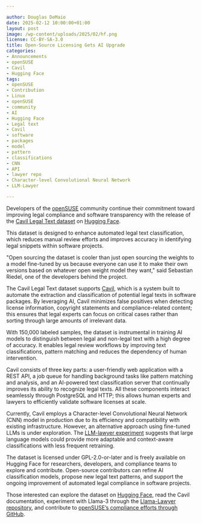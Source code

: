 ```yaml
---

author: Douglas DeMaio
date: 2025-02-12 10:00:00+01:00
layout: post
image: /wp-content/uploads/2025/02/hf.png
license: CC-BY-SA-3.0
title: Open-Source Licensing Gets AI Upgrade
categories:
- Announcements
- openSUSE
- Cavil
- Hugging Face
tags:
- openSUSE
- Contribution
- Linux
- openSUSE
- community
- AI
- Hugging Face
- Legal text
- Cavil
- software
- packages
- model
- pattern
- classifications
- CNN
- API
- lawyer repo
- Character-level Convolutional Neural Network
- LLM-Lawyer

---
```



Developers of the [openSUSE](https://get.opensuse.org/) community continue their commitment toward improving legal compliance and software transparency with the release of the [ Cavil Legal Text dataset](https://huggingface.co/datasets/openSUSE/cavil-legal-text) on [Hugging Face](https://huggingface.co).

This dataset is designed to enhance automated legal text classification, which reduces manual review efforts and improves accuracy in identifying legal snippets within software projects.

"Open sourcing the dataset is cooler than just open sourcing the weights to a model fine-tuned by us because everyone can use it to make their own versions based on whatever open weight model they want," said Sebastian Riedel, one of the developers behind the project.

The Cavil Legal Text dataset supports [Cavil](https://github.com/openSUSE/cavil/), which is a system built to automate the extraction and classification of potential legal texts in software packages. By leveraging AI, Cavil minimizes false positives when detecting license information, copyright statements and compliance-related content; this ensures that legal experts can focus on critical cases rather than sorting through large amounts of irrelevant data.

With 150,000 labeled samples, the dataset is instrumental in training AI models to distinguish between legal and non-legal text with a high degree of accuracy. It enables legal review workflows by improving text classifications, pattern matching and reduces the dependency of human intervention.

Cavil consists of three key parts: a user-friendly web application with a REST API, a job queue for handling background tasks like pattern matching and analysis, and an AI-powered text classification server that continually improves its ability to recognize legal texts. All these components interact seamlessly through PostgreSQL and HTTP; this allows human experts and lawyers to efficiently validate software licenses at scale.

Currently, Cavil employs a Character-level Convolutional Neural Network (CNN) model in production due to its efficiency and compatibility with existing infrastructure. However, an alternative approach using fine-tuned  LLMs is under exploration. The [LLM-lawyer experiment](https://github.com/kraih/llm-lawyer) suggests that large language models could provide more adaptable and context-aware classifications with less frequent retraining.

The dataset is licensed under GPL-2.0-or-later and is freely available on Hugging Face for researchers, developers, and compliance teams to explore and contribute. Open-source contributors can refine AI classification models, propose new legal text patterns, and support the ongoing improvement of automated legal compliance in software projects.

Those interested can explore the dataset on [Hugging Face](https://huggingface.co/datasets/openSUSE/cavil-legal-text), read the Cavil documentation, experiment with Llama-3 through the [Llama-Lawyer repository](https://github.com/kraih/llama-lawyer), and contribute to [openSUSE’s compliance efforts through GitHub](https://github.com/openSUSE/cavil/).

<meta name="openSUSE, Tumbleweed, Developers, AI, Hugging Face, Legal text, Cavil, software, packages, model, pattern, classifications, CNN, API, lawyer repo, Character-level Convolutional Neural Network" content="HTML,CSS,XML,JavaScript">

